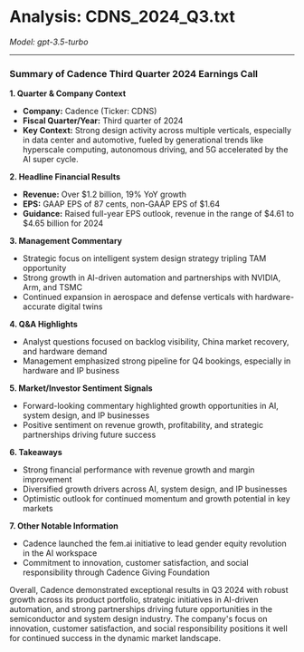 # Analysis: CDNS_2024_Q3.txt

*Model: gpt-3.5-turbo*

---

### Summary of Cadence Third Quarter 2024 Earnings Call

**1. Quarter & Company Context**
- **Company:** Cadence (Ticker: CDNS)
- **Fiscal Quarter/Year:** Third quarter of 2024
- **Key Context:** Strong design activity across multiple verticals, especially in data center and automotive, fueled by generational trends like hyperscale computing, autonomous driving, and 5G accelerated by the AI super cycle.

**2. Headline Financial Results**
- **Revenue:** Over $1.2 billion, 19% YoY growth
- **EPS:** GAAP EPS of 87 cents, non-GAAP EPS of $1.64
- **Guidance:** Raised full-year EPS outlook, revenue in the range of $4.61 to $4.65 billion for 2024

**3. Management Commentary**
- Strategic focus on intelligent system design strategy tripling TAM opportunity
- Strong growth in AI-driven automation and partnerships with NVIDIA, Arm, and TSMC
- Continued expansion in aerospace and defense verticals with hardware-accurate digital twins

**4. Q&A Highlights**
- Analyst questions focused on backlog visibility, China market recovery, and hardware demand
- Management emphasized strong pipeline for Q4 bookings, especially in hardware and IP business

**5. Market/Investor Sentiment Signals**
- Forward-looking commentary highlighted growth opportunities in AI, system design, and IP businesses
- Positive sentiment on revenue growth, profitability, and strategic partnerships driving future success

**6. Takeaways**
- Strong financial performance with revenue growth and margin improvement
- Diversified growth drivers across AI, system design, and IP businesses
- Optimistic outlook for continued momentum and growth potential in key markets

**7. Other Notable Information**
- Cadence launched the fem.ai initiative to lead gender equity revolution in the AI workspace
- Commitment to innovation, customer satisfaction, and social responsibility through Cadence Giving Foundation

Overall, Cadence demonstrated exceptional results in Q3 2024 with robust growth across its product portfolio, strategic initiatives in AI-driven automation, and strong partnerships driving future opportunities in the semiconductor and system design industry. The company's focus on innovation, customer satisfaction, and social responsibility positions it well for continued success in the dynamic market landscape.